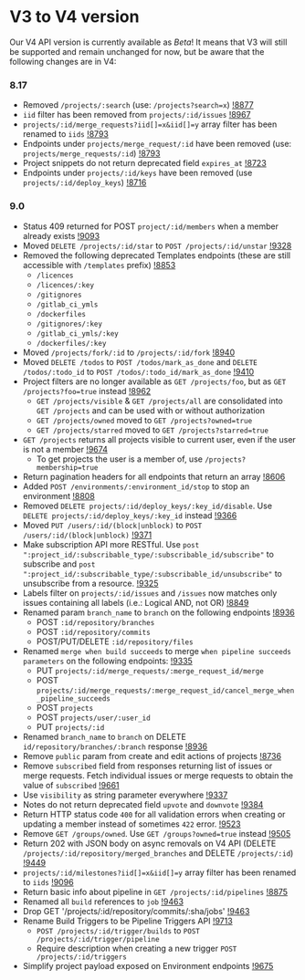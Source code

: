 # V3 to V4 version

Our V4 API version is currently available as *Beta*! It means that V3
will still be supported and remain unchanged for now, but be aware that the following
changes are in V4:

### 8.17

- Removed `/projects/:search` (use: `/projects?search=x`) [!8877](https://gitlab.com/gitlab-org/gitlab-ce/merge_requests/8877)
- `iid` filter has been removed from `projects/:id/issues` [!8967](https://gitlab.com/gitlab-org/gitlab-ce/merge_requests/8967)
- `projects/:id/merge_requests?iid[]=x&iid[]=y` array filter has been renamed to `iids` [!8793](https://gitlab.com/gitlab-org/gitlab-ce/merge_requests/8793)
- Endpoints under `projects/merge_request/:id` have been removed (use: `projects/merge_requests/:id`) [!8793](https://gitlab.com/gitlab-org/gitlab-ce/merge_requests/8793)
- Project snippets do not return deprecated field `expires_at` [!8723](https://gitlab.com/gitlab-org/gitlab-ce/merge_requests/8723)
- Endpoints under `projects/:id/keys` have been removed (use `projects/:id/deploy_keys`) [!8716](https://gitlab.com/gitlab-org/gitlab-ce/merge_requests/8716)

### 9.0

- Status 409 returned for POST `project/:id/members` when a member already exists [!9093](https://gitlab.com/gitlab-org/gitlab-ce/merge_requests/9093)
- Moved `DELETE /projects/:id/star` to `POST /projects/:id/unstar` [!9328](https://gitlab.com/gitlab-org/gitlab-ce/merge_requests/9328)
- Removed the following deprecated Templates endpoints (these are still accessible with `/templates` prefix) [!8853](https://gitlab.com/gitlab-org/gitlab-ce/merge_requests/8853)
  - `/licences`
  - `/licences/:key`
  - `/gitignores`
  - `/gitlab_ci_ymls`
  - `/dockerfiles`
  - `/gitignores/:key`
  - `/gitlab_ci_ymls/:key`
  - `/dockerfiles/:key`
- Moved `/projects/fork/:id` to `/projects/:id/fork` [!8940](https://gitlab.com/gitlab-org/gitlab-ce/merge_requests/8940)
- Moved `DELETE /todos` to `POST /todos/mark_as_done` and `DELETE /todos/:todo_id` to `POST /todos/:todo_id/mark_as_done` [!9410](https://gitlab.com/gitlab-org/gitlab-ce/merge_requests/9410)
- Project filters are no longer available as `GET /projects/foo`, but as `GET /projects?foo=true` instead [!8962](https://gitlab.com/gitlab-org/gitlab-ce/merge_requests/8962)
  - `GET /projects/visible` & `GET /projects/all` are consolidated into `GET /projects` and can be used with or without authorization
  - `GET /projects/owned` moved to `GET /projects?owned=true`
  - `GET /projects/starred` moved to `GET /projects?starred=true`
- `GET /projects` returns all projects visible to current user, even if the user is not a member [!9674](https://gitlab.com/gitlab-org/gitlab-ce/merge_requests/9674)
  - To get projects the user is a member of, use `/projects?membership=true`
- Return pagination headers for all endpoints that return an array [!8606](https://gitlab.com/gitlab-org/gitlab-ce/merge_requests/8606)
- Added `POST /environments/:environment_id/stop` to stop an environment [!8808](https://gitlab.com/gitlab-org/gitlab-ce/merge_requests/8808)
- Removed `DELETE projects/:id/deploy_keys/:key_id/disable`. Use `DELETE projects/:id/deploy_keys/:key_id` instead [!9366](https://gitlab.com/gitlab-org/gitlab-ce/merge_requests/9366)
- Moved `PUT /users/:id/(block|unblock)` to `POST /users/:id/(block|unblock)` [!9371](https://gitlab.com/gitlab-org/gitlab-ce/merge_requests/9371)
- Make subscription API more RESTful. Use `post ":project_id/:subscribable_type/:subscribable_id/subscribe"` to subscribe and `post ":project_id/:subscribable_type/:subscribable_id/unsubscribe"` to unsubscribe from a resource. [!9325](https://gitlab.com/gitlab-org/gitlab-ce/merge_requests/9325)
- Labels filter on `projects/:id/issues` and `/issues` now matches only issues containing all labels (i.e.: Logical AND, not OR) [!8849](https://gitlab.com/gitlab-org/gitlab-ce/merge_requests/8849)
- Renamed param `branch_name` to `branch` on the following endpoints [!8936](https://gitlab.com/gitlab-org/gitlab-ce/merge_requests/8936)
  - POST `:id/repository/branches`
  - POST `:id/repository/commits`
  - POST/PUT/DELETE `:id/repository/files`
- Renamed `merge when build succeeds` to merge `when pipeline succeeds parameters` on the following endpoints: [!9335](https://gitlab.com/gitlab-org/gitlab-ce/merge_requests/)
  - PUT `projects/:id/merge_requests/:merge_request_id/merge`
  - POST `projects/:id/merge_requests/:merge_request_id/cancel_merge_when_pipeline_succeeds`
  - POST `projects`
  - POST `projects/user/:user_id`
  - PUT `projects/:id`
- Renamed `branch_name` to `branch` on DELETE `id/repository/branches/:branch` response [!8936](https://gitlab.com/gitlab-org/gitlab-ce/merge_requests/8936)
- Remove `public` param from create and edit actions of projects [!8736](https://gitlab.com/gitlab-org/gitlab-ce/merge_requests/8736)
- Remove `subscribed` field from responses returning list of issues or merge
  requests. Fetch individual issues or merge requests to obtain the value
  of `subscribed`
  [!9661](https://gitlab.com/gitlab-org/gitlab-ce/merge_requests/9661)
- Use `visibility` as string parameter everywhere [!9337](https://gitlab.com/gitlab-org/gitlab-ce/merge_requests/9337)
- Notes do not return deprecated field `upvote` and `downvote` [!9384](https://gitlab.com/gitlab-org/gitlab-ce/merge_requests/9384)
- Return HTTP status code `400` for all validation errors when creating or updating a member instead of sometimes `422` error. [!9523](https://gitlab.com/gitlab-org/gitlab-ce/merge_requests/9523)
- Remove `GET /groups/owned`. Use `GET /groups?owned=true` instead [!9505](https://gitlab.com/gitlab-org/gitlab-ce/merge_requests/9505)
- Return 202 with JSON body on async removals on V4 API (DELETE `/projects/:id/repository/merged_branches` and DELETE `/projects/:id`) [!9449](https://gitlab.com/gitlab-org/gitlab-ce/merge_requests/9449)
- `projects/:id/milestones?iid[]=x&iid[]=y` array filter has been renamed to `iids` [!9096](https://gitlab.com/gitlab-org/gitlab-ce/merge_requests/9096)
- Return basic info about pipeline in `GET /projects/:id/pipelines` [!8875](https://gitlab.com/gitlab-org/gitlab-ce/merge_requests/8875)
- Renamed all `build` references to `job` [!9463](https://gitlab.com/gitlab-org/gitlab-ce/merge_requests/9463)
- Drop GET '/projects/:id/repository/commits/:sha/jobs' [!9463](https://gitlab.com/gitlab-org/gitlab-ce/merge_requests/9463)
- Rename Build Triggers to be Pipeline Triggers API [!9713](https://gitlab.com/gitlab-org/gitlab-ce/merge_requests/9713)
  - `POST /projects/:id/trigger/builds` to `POST /projects/:id/trigger/pipeline`
  - Require description when creating a new trigger `POST /projects/:id/triggers`
- Simplify project payload exposed on Environment endpoints [!9675](https://gitlab.com/gitlab-org/gitlab-ce/merge_requests/9675)

